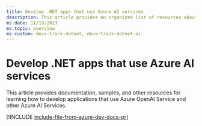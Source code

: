 ```yaml
---
title: Develop .NET apps that use Azure AI services
description: This article provides an organized list of resources about Azure AI scenarios for .NET developers, including documentation and code samples.
ms.date: 11/19/2023
ms.topic: overview
ms.custom: devx-track-dotnet, devx-track-dotnet-ai
---
```


# Develop .NET apps that use Azure AI services

This article provides documentation, samples, and other resources for learning how to develop applications that use Azure OpenAI Service and other Azure AI Services.

[!INCLUDE [include-file-from-azure-dev-docs-pr](~/azure-dev-docs-pr/articles/ai/includes/azure-ai-for-developers-dotnet.md)]
